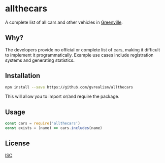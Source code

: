 # allthecars

A complete list of all cars and other vehicles in [Greenville](https://www.roblox.com/games/891852901/).

## Why?

The developers provide no official or complete list of cars, making it difficult to implement it programmatically. Example use cases include registration systems and generating statistics.

## Installation

```bash
npm install --save https://github.com/gvrealism/allthecars
```

This will allow you to import or/and require the package.

## Usage

```js
const cars = require('allthecars')
const exists = (name) => cars.includes(name) 
```

## License

[ISC](https://github.com/gvrealism/allthecars/tree/v2/LICENSE)

